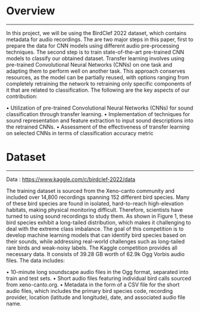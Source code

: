 # Overview
-----------------------------------------------------------------------------------------------------------------------------------------------------------------------------------------------------------------------

In this project, we will be using the BirdClef 2022 dataset, which contains metadata for audio recordings. The are two major steps in this paper, first to prepare the data for CNN models using different audio pre-processing techniques. The second step is to train state-of-the-art pre-trained CNN models to classify our obtained dataset. Transfer learning involves using pre-trained Convolutional Neural Networks (CNNs) on one task and adapting them to perform well on another task. This approach conserves resources, as the model can be partially reused, with options ranging from completely retraining the network to retraining only specific components of it that are related to classification. The following are the key aspects of our contribution:

• Utilization of pre-trained Convolutional Neural Networks (CNNs) for sound classification through transfer learning.
• Implementation of techniques for sound representation and feature extraction to input sound descriptions into the retrained CNNs.
• Assessment of the effectiveness of transfer learning on selected CNNs in terms of classification accuracy metric

# Dataset
---------------------------------------------------------------------------------------------------------------------------------------------------------------------------------------------------------------------

Data : https://www.kaggle.com/c/birdclef-2022/data

The training dataset is sourced from the Xeno-canto community and included over 14,800 recordings spanning 152 different bird species. Many of these bird species are found in isolated, hard-to-reach high-elevation habitats, making physical monitoring difficult. Therefore, scientists have turned to using sound recordings to study them. As shown in Figure 1, these bird species exhibit a long-tailed distribution, which makes it challenging to deal with the extreme class imbalance. The goal of this competition is to develop machine learning models that can identify bird species based on their sounds, while addressing real-world challenges such as long-tailed rare birds and weak-noisy labels. The Kaggle competition provides all necessary data. It consists of 39.28 GB worth of 62.9k Ogg Vorbis audio files. The data includes:

• 10-minute long soundscape audio files in the Ogg format, separated into train and test sets.
• Short audio files featuring individual bird calls sourced from xeno-canto.org.
• Metadata in the form of a CSV file for the short audio files, which includes the primary bird species code, recording provider, location (latitude and longitude), date, and associated audio file name.


